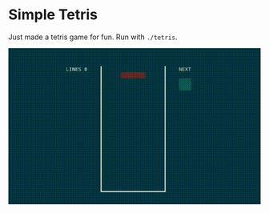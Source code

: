# Simple Tetris
Just made a tetris game for fun. Run with `./tetris`.

![Demo Video](video.gif?raw=true "Demo Video")

